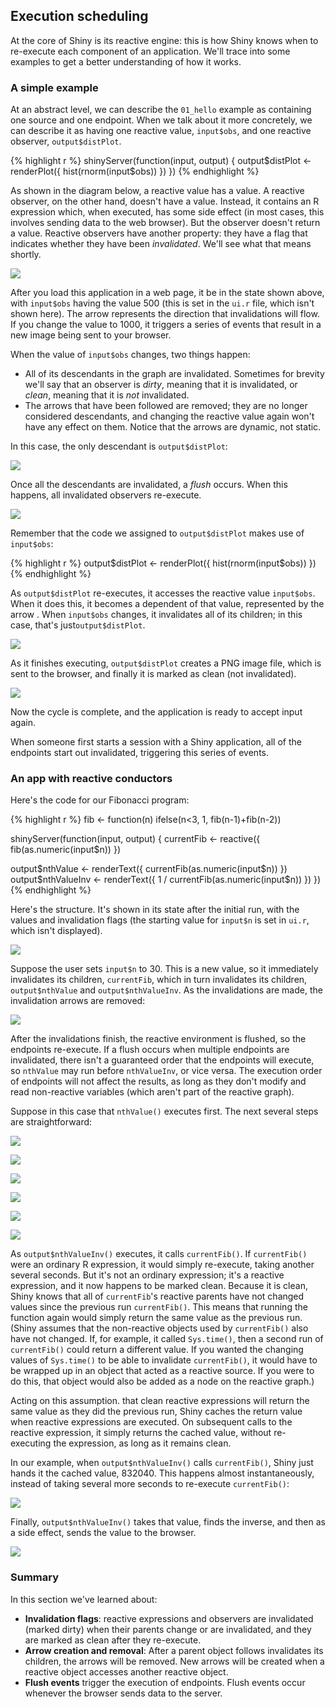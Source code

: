 ## Execution scheduling

At the core of Shiny is its reactive engine: this is how Shiny knows when to re-execute each component of an application. We'll trace into some examples to get a better understanding of how it works.

### A simple example

At an abstract level, we can describe the `01_hello` example as containing one source and one endpoint. When we talk about it more concretely, we can describe it as having one reactive value, `input$obs`, and one reactive observer, `output$distPlot`.

{% highlight r %}
shinyServer(function(input, output) {
  output$distPlot <- renderPlot({
    hist(rnorm(input$obs))
  })
})
{% endhighlight %}

As shown in the diagram below, a reactive value has a value. A reactive observer, on the other hand, doesn't have a value. Instead, it contains an R expression which, when executed, has some side effect (in most cases, this involves sending data to the web browser). But the observer doesn't return a value. Reactive observers have another property: they have a flag that indicates whether they have been _invalidated_. We'll see what that means shortly.

![](reactivity_diagrams/01_hello_process_1.png)

After you load this application in a web page, it be in the state shown above, with `input$obs` having the value 500 (this is set in the `ui.r` file, which isn't shown here). The arrow represents the direction that invalidations will flow. If you change the value to 1000, it triggers a series of events that result in a new image being sent to your browser.

When the value of `input$obs` changes, two things happen:
* All of its descendants in the graph are invalidated. Sometimes for brevity we'll say that an observer is _dirty_, meaning that it is invalidated, or _clean_, meaning that it is _not_ invalidated.
* The arrows that have been followed are removed; they are no longer considered descendants, and changing the reactive value again won't have any effect on them. Notice that the arrows are dynamic, not static.


In this case, the only descendant is `output$distPlot`:

![](reactivity_diagrams/01_hello_process_2.png)

Once all the descendants are invalidated, a _flush_ occurs. When this happens, all invalidated observers re-execute.

![](reactivity_diagrams/01_hello_process_3.png)

Remember that the code we assigned to `output$distPlot` makes use of `input$obs`:

{% highlight r %}
output$distPlot <- renderPlot({
  hist(rnorm(input$obs))
})
{% endhighlight %}

As `output$distPlot` re-executes, it accesses the reactive value `input$obs`. When it does this, it becomes a dependent of that value, represented by the arrow . When `input$obs` changes, it invalidates all of its children; in this case, that's just`output$distPlot`. 

![](reactivity_diagrams/01_hello_process_4.png)

As it finishes executing, `output$distPlot` creates a PNG image file, which is sent to the browser, and finally it is marked as clean (not invalidated).

![](reactivity_diagrams/01_hello_process_5.png)

Now the cycle is complete, and the application is ready to accept input again.

When someone first starts a session with a Shiny application, all of the endpoints start out invalidated, triggering this series of events.


### An app with reactive conductors 

Here's the code for our Fibonacci program:

{% highlight r %}
fib <- function(n) ifelse(n<3, 1, fib(n-1)+fib(n-2))

shinyServer(function(input, output) {
  currentFib         <- reactive({ fib(as.numeric(input$n)) })

  output$nthValue    <- renderText({ currentFib(as.numeric(input$n)) })
  output$nthValueInv <- renderText({ 1 / currentFib(as.numeric(input$n)) })
})
{% endhighlight %}

Here's the structure. It's shown in its state after the initial run, with the values and invalidation flags (the starting value for `input$n` is set in `ui.r`, which isn't displayed).

![](reactivity_diagrams/fib_process_1.png)

Suppose the user sets `input$n` to 30. This is a new value, so it immediately invalidates its children, `currentFib`, which in turn invalidates its children, `output$nthValue` and `output$nthValueInv`. As the invalidations are made, the invalidation arrows are removed:

![](reactivity_diagrams/fib_process_2.png)

After the invalidations finish, the reactive environment is flushed, so the endpoints re-execute. If a flush occurs when multiple endpoints are invalidated, there isn't a guaranteed order that the endpoints will execute, so `nthValue` may run before `nthValueInv`, or vice versa. The execution order of endpoints will not affect the results, as long as they don't modify and read non-reactive variables (which aren't part of the reactive graph).

Suppose in this case that `nthValue()` executes first. The next several steps are straightforward:

![](reactivity_diagrams/fib_process_3.png)

![](reactivity_diagrams/fib_process_4.png)

![](reactivity_diagrams/fib_process_5.png)

![](reactivity_diagrams/fib_process_6.png)

![](reactivity_diagrams/fib_process_7.png)

![](reactivity_diagrams/fib_process_8.png)

As `output$nthValueInv()` executes, it calls `currentFib()`. If `currentFib()` were an ordinary R expression, it would simply re-execute, taking another several seconds. But it's not an ordinary expression; it's a reactive expression, and it now happens to be marked clean. Because it is clean, Shiny knows that all of `currentFib`'s reactive parents have not changed values since the previous run `currentFib()`. This means that running the function again would simply return the same value as the previous run. (Shiny assumes that the non-reactive objects used by `currentFib()` also have not changed. If, for example, it called `Sys.time()`, then a second run of `currentFib()` could return a different value. If you wanted the changing values of `Sys.time()` to be able to invalidate `currentFib()`, it would have to be wrapped up in an object that acted as a reactive source. If you were to do this, that object would also be added as a node on the reactive graph.)

Acting on this assumption. that clean reactive expressions will return the same value as they did the previous run, Shiny caches the return value when reactive expressions are executed. On subsequent calls to the reactive expression, it simply returns the cached value, without re-executing the expression, as long as it remains clean.

In our example, when `output$nthValueInv()` calls `currentFib()`, Shiny just hands it the cached value, 832040. This happens almost instantaneously, instead of taking several more seconds to re-execute `currentFib()`:

![](reactivity_diagrams/fib_process_9.png)

Finally, `output$nthValueInv()` takes that value, finds the inverse, and then as a side effect, sends the value to the browser.

![](reactivity_diagrams/fib_process_10.png)


### Summary

In this section we've learned about:

* **Invalidation flags**: reactive expressions and observers are invalidated (marked dirty) when their parents change or are invalidated, and they are marked as clean after they re-execute.
* **Arrow creation and removal**: After a parent object follows invalidates its children, the arrows will be removed. New arrows will be created when a reactive object accesses another reactive object.
* **Flush events** trigger the execution of endpoints. Flush events occur whenever the browser sends data to the server.
